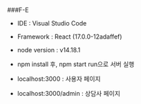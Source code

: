 ###F-E

* IDE : Visual Studio Code
* Framework : React (17.0.0-12adaffef)
* node version : v14.18.1

* npm install 후, npm start run으로 서버 실행
* localhost:3000 : 사용자 페이지
* localhost:3000/admin : 상담사 페이지